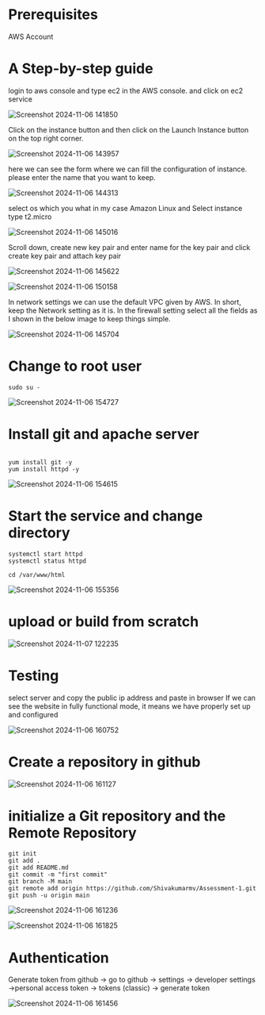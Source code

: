 
# Prerequisites

AWS Account

# A Step-by-step guide

login to aws console and type ec2 in the AWS console. and click on ec2 service 

![Screenshot 2024-11-06 141850](https://github.com/user-attachments/assets/1855ee0c-1ccd-4ced-8136-4d5db34c08eb)


Click on the instance button and then click on the Launch Instance button on the top right corner.

![Screenshot 2024-11-06 143957](https://github.com/user-attachments/assets/a23f679f-0f13-476e-a5ff-e5647517c548)


here we can see the form where we can fill the configuration of instance. please enter the name that you want to keep.

![Screenshot 2024-11-06 144313](https://github.com/user-attachments/assets/a0e70b98-3b7d-4f83-a696-db0d54a47a2d)


select os which you what in my case Amazon Linux and Select instance type t2.micro

![Screenshot 2024-11-06 145016](https://github.com/user-attachments/assets/8965dd1b-0219-4785-bed5-b0d886f69b90)


Scroll down, create new key pair and enter name for the key pair and click create key pair and attach key pair 

![Screenshot 2024-11-06 145622](https://github.com/user-attachments/assets/d10f28e4-d734-48f7-8f7a-c515c3d31f97)

![Screenshot 2024-11-06 150158](https://github.com/user-attachments/assets/5c01d443-52fe-4ed4-8916-cc7bc090ada0)


In network settings we can use the default VPC given by AWS. In short, keep the Network setting as it is. In the firewall setting select all the fields as I shown in the below image to keep things simple.

![Screenshot 2024-11-06 145704](https://github.com/user-attachments/assets/81b688b9-cda7-492d-9e10-e42a7078b364)



# Change to root user

```
sudo su -

```
![Screenshot 2024-11-06 154727](https://github.com/user-attachments/assets/2dbc112e-8103-470d-b036-b82cb6e6adbf)

# Install git and apache server

```

yum install git -y 
yum install httpd -y

```

![Screenshot 2024-11-06 154615](https://github.com/user-attachments/assets/ef3ba15c-3c03-4aca-937e-d7f7afede9eb)


# Start the service and change directory 

```
systemctl start httpd
systemctl status httpd

cd /var/www/html

```
![Screenshot 2024-11-06 155356](https://github.com/user-attachments/assets/77afe8eb-d431-455a-932a-e992b9980613)


# upload or build from scratch


![Screenshot 2024-11-07 122235](https://github.com/user-attachments/assets/7184d5f2-c160-4559-8bed-c1a3b77a6507)


# Testing

select server and copy the public ip address and paste in browser 
If we can see the website in fully functional mode, it means we have properly set up and configured 

![Screenshot 2024-11-06 160752](https://github.com/user-attachments/assets/11f81d7f-24ca-4e0a-8f40-b6d3d4831a1b)

# Create a repository in github

![Screenshot 2024-11-06 161127](https://github.com/user-attachments/assets/9ce0ef8d-073a-460e-ae2f-9d2310a06d78)

# initialize a Git repository and the Remote Repository 

```
git init
git add .
git add README.md
git commit -m "first commit"
git branch -M main
git remote add origin https://github.com/Shivakumarmv/Assessment-1.git
git push -u origin main

```

![Screenshot 2024-11-06 161236](https://github.com/user-attachments/assets/b7b05b6d-90cd-4776-bfaa-04f192e62a20)


![Screenshot 2024-11-06 161825](https://github.com/user-attachments/assets/f713e4dc-ded9-407c-a6c6-8a13c90075e4)



# Authentication

Generate token from github -> go to github -> settings -> developer settings ->personal access token -> tokens (classic) -> generate token

![Screenshot 2024-11-06 161456](https://github.com/user-attachments/assets/b51dc3e4-3fff-4315-9671-83e888c00aee)
